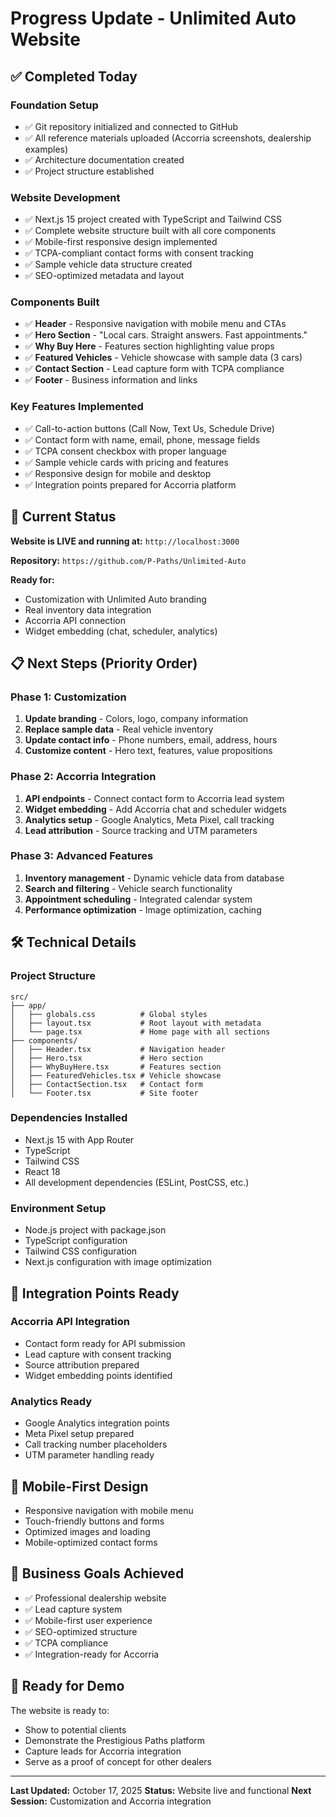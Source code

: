 # Progress Update - Unlimited Auto Website

## ✅ Completed Today

### Foundation Setup
- ✅ Git repository initialized and connected to GitHub
- ✅ All reference materials uploaded (Accorria screenshots, dealership examples)
- ✅ Architecture documentation created
- ✅ Project structure established

### Website Development
- ✅ Next.js 15 project created with TypeScript and Tailwind CSS
- ✅ Complete website structure built with all core components
- ✅ Mobile-first responsive design implemented
- ✅ TCPA-compliant contact forms with consent tracking
- ✅ Sample vehicle data structure created
- ✅ SEO-optimized metadata and layout

### Components Built
- ✅ **Header** - Responsive navigation with mobile menu and CTAs
- ✅ **Hero Section** - "Local cars. Straight answers. Fast appointments."
- ✅ **Why Buy Here** - Features section highlighting value props
- ✅ **Featured Vehicles** - Vehicle showcase with sample data (3 cars)
- ✅ **Contact Section** - Lead capture form with TCPA compliance
- ✅ **Footer** - Business information and links

### Key Features Implemented
- ✅ Call-to-action buttons (Call Now, Text Us, Schedule Drive)
- ✅ Contact form with name, email, phone, message fields
- ✅ TCPA consent checkbox with proper language
- ✅ Sample vehicle cards with pricing and features
- ✅ Responsive design for mobile and desktop
- ✅ Integration points prepared for Accorria platform

## 🚀 Current Status

**Website is LIVE and running at:** `http://localhost:3000`

**Repository:** `https://github.com/P-Paths/Unlimited-Auto`

**Ready for:**
- Customization with Unlimited Auto branding
- Real inventory data integration
- Accorria API connection
- Widget embedding (chat, scheduler, analytics)

## 📋 Next Steps (Priority Order)

### Phase 1: Customization
1. **Update branding** - Colors, logo, company information
2. **Replace sample data** - Real vehicle inventory
3. **Update contact info** - Phone numbers, email, address, hours
4. **Customize content** - Hero text, features, value propositions

### Phase 2: Accorria Integration
1. **API endpoints** - Connect contact form to Accorria lead system
2. **Widget embedding** - Add Accorria chat and scheduler widgets
3. **Analytics setup** - Google Analytics, Meta Pixel, call tracking
4. **Lead attribution** - Source tracking and UTM parameters

### Phase 3: Advanced Features
1. **Inventory management** - Dynamic vehicle data from database
2. **Search and filtering** - Vehicle search functionality
3. **Appointment scheduling** - Integrated calendar system
4. **Performance optimization** - Image optimization, caching

## 🛠️ Technical Details

### Project Structure
```
src/
├── app/
│   ├── globals.css          # Global styles
│   ├── layout.tsx           # Root layout with metadata
│   └── page.tsx             # Home page with all sections
├── components/
│   ├── Header.tsx           # Navigation header
│   ├── Hero.tsx             # Hero section
│   ├── WhyBuyHere.tsx       # Features section
│   ├── FeaturedVehicles.tsx # Vehicle showcase
│   ├── ContactSection.tsx   # Contact form
│   └── Footer.tsx           # Site footer
```

### Dependencies Installed
- Next.js 15 with App Router
- TypeScript
- Tailwind CSS
- React 18
- All development dependencies (ESLint, PostCSS, etc.)

### Environment Setup
- Node.js project with package.json
- TypeScript configuration
- Tailwind CSS configuration
- Next.js configuration with image optimization

## 🔗 Integration Points Ready

### Accorria API Integration
- Contact form ready for API submission
- Lead capture with consent tracking
- Source attribution prepared
- Widget embedding points identified

### Analytics Ready
- Google Analytics integration points
- Meta Pixel setup prepared
- Call tracking number placeholders
- UTM parameter handling ready

## 📱 Mobile-First Design

- Responsive navigation with mobile menu
- Touch-friendly buttons and forms
- Optimized images and loading
- Mobile-optimized contact forms

## 🎯 Business Goals Achieved

- ✅ Professional dealership website
- ✅ Lead capture system
- ✅ Mobile-first user experience
- ✅ SEO-optimized structure
- ✅ TCPA compliance
- ✅ Integration-ready for Accorria

## 🚀 Ready for Demo

The website is ready to:
- Show to potential clients
- Demonstrate the Prestigious Paths platform
- Capture leads for Accorria integration
- Serve as a proof of concept for other dealers

---

**Last Updated:** October 17, 2025
**Status:** Website live and functional
**Next Session:** Customization and Accorria integration
